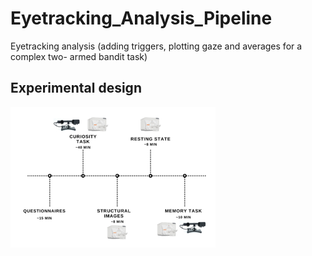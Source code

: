 # Eyetracking_Analysis_Pipeline
 Eyetracking analysis (adding triggers, plotting gaze and averages for a complex two- armed bandit task)


## Experimental design

![alt text](Picture2.png "Experimental Design")
